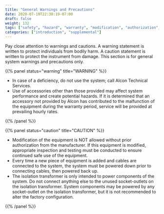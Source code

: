 ```yaml
---
title: "General Warnings and Precautions"
date: 2020-07-10T22:38:19-07:00
draft: false
weight: 132
tags: ["safety", "hazard", "warranty", "modification", "authorization", "accessories", "performance", "harm", "protect", "caution"]
categories: ["introduction", "supplemental"]
---
```


Pay close attention to warnings and cautions. A warning statement is written to protect individuals from bodily harm. A caution statement is written to protect the instrument from damage. This section is for general system warnings and precautions only.

{{% panel status="warning" title="WARNING" %}}

* In case of a deficiency, do not use the system; call Alcon Technical Services.
* Use of accessories other than those provided may affect system performance and create potential hazards. If it is determined that an accessory not provided by Alcon has contributed to the malfunction of the equipment during the warranty period, service will be provided at prevailing hourly rates.

{{% /panel %}}

{{% panel status="caution" title="CAUTION" %}}

* Modification of the equipment is NOT allowed without prior authorization from the manufacturer. If this equipment is modified, appropriate inspection and testing must be conducted to ensure continued safe use of the equipment.
* Every time a new piece of equipment is added and cables are connected to the system, the system must be powered down prior to connecting cables, then powered back up.
* The isolation transformer is only intended to power components of the system. Do not connect anything else to the unused socket-outlets on the isolation transformer. System components may be powered by any socket-outlet on the isolation transformer, but it is not recommended to alter the factory configuration.

{{% /panel %}}
